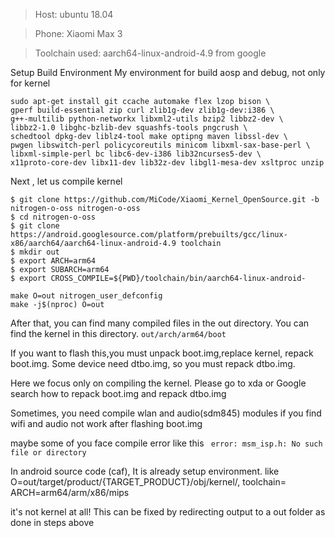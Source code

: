 > Host: ubuntu 18.04

> Phone: Xiaomi Max 3

> Toolchain used: aarch64-linux-android-4.9 from google

Setup Build Environment
My environment for build aosp and debug, not only for kernel

```
sudo apt-get install git ccache automake flex lzop bison \
gperf build-essential zip curl zlib1g-dev zlib1g-dev:i386 \
g++-multilib python-networkx libxml2-utils bzip2 libbz2-dev \
libbz2-1.0 libghc-bzlib-dev squashfs-tools pngcrush \
schedtool dpkg-dev liblz4-tool make optipng maven libssl-dev \
pwgen libswitch-perl policycoreutils minicom libxml-sax-base-perl \
libxml-simple-perl bc libc6-dev-i386 lib32ncurses5-dev \
x11proto-core-dev libx11-dev lib32z-dev libgl1-mesa-dev xsltproc unzip
```

Next , let us compile kernel
```
$ git clone https://github.com/MiCode/Xiaomi_Kernel_OpenSource.git -b nitrogen-o-oss nitrogen-o-oss
$ cd nitrogen-o-oss
$ git clone https://android.googlesource.com/platform/prebuilts/gcc/linux-x86/aarch64/aarch64-linux-android-4.9 toolchain
$ mkdir out
$ export ARCH=arm64
$ export SUBARCH=arm64
$ export CROSS_COMPILE=${PWD}/toolchain/bin/aarch64-linux-android-
```

```
make O=out nitrogen_user_defconfig
make -j$(nproc) O=out
```

After that, you can find many compiled files in the out directory.
You can find the kernel in this directory.
`out/arch/arm64/boot`

If you want to flash this,you must unpack boot.img,replace kernel, repack boot.img.
Some device need dtbo.img, so you must repack dtbo.img.

Here we focus only on compiling the kernel.
Please go to xda or Google search how to repack boot.img and repack dtbo.img

Sometimes, you need compile wlan and audio(sdm845) modules if you find wifi and audio not work after flashing boot.img

maybe some of you face compile error like this
` error: msm_isp.h: No such file or directory`

In android source code (caf), It is already setup environment. like O=out/target/product/{TARGET_PRODUCT}/obj/kernel/,  toolchain=   ARCH=arm64/arm/x86/mips

it's not kernel at all!
This can be fixed by redirecting output to a out folder as done in steps above